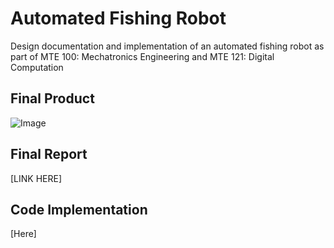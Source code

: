 # Automated Fishing Robot	

Design documentation and implementation of an automated fishing robot as part of MTE 100: Mechatronics Engineering and MTE 121: Digital Computation

## Final Product

![Image](https://github.com/user-attachments/assets/db747906-94ce-4357-99a7-40a1a64d1a77)

## Final Report

[LINK HERE]

## Code Implementation

[Here]


